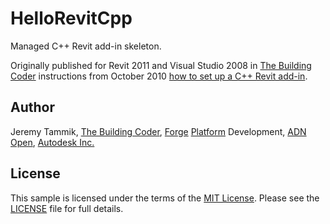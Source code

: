 # HelloRevitCpp

Managed C++ Revit add-in skeleton.

Originally published for Revit 2011 and Visual Studio 2008
in [The Building Coder](https://thebuildingcoder.typepad.com) instructions
from October 2010 [how to set up a C++ Revit add-in](https://thebuildingcoder.typepad.com/blog/2010/10/c-revit-add-in.html).


## Author

Jeremy Tammik,
[The Building Coder](http://thebuildingcoder.typepad.com),
[Forge](http://forge.autodesk.com) [Platform](https://developer.autodesk.com) Development,
[ADN](http://www.autodesk.com/adn)
[Open](http://www.autodesk.com/adnopen),
[Autodesk Inc.](http://www.autodesk.com)


## License

This sample is licensed under the terms of the [MIT License](http://opensource.org/licenses/MIT).
Please see the [LICENSE](LICENSE) file for full details.
